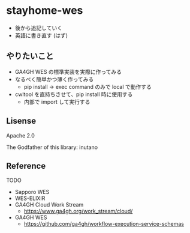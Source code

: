 # stayhome-wes

- 後から追記していく
- 英語に書き直す (はず)

## やりたいこと

- GA4GH WES の標準実装を実際に作ってみる
- なるべく簡単かつ薄く作ってみる
  - pip install -> exec command のみで local で動作する
- cwltool を直持ちさせて、pip install 時に使用する
  - 内部で import して実行する

## Lisense

Apache 2.0

The Godfather of this library: inutano

## Reference

TODO

- Sapporo WES
- WES-ELIXIR
- GA4GH Cloud Work Stream
  - https://www.ga4gh.org/work_stream/cloud/
- GA4GH WES
  - https://github.com/ga4gh/workflow-execution-service-schemas
